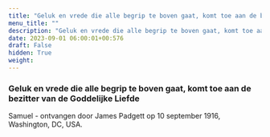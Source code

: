 ```yaml
---
title: "Geluk en vrede die alle begrip te boven gaat, komt toe aan de bezitter van de Goddelijke Liefde"
menu_title: ""
description: "Geluk en vrede die alle begrip te boven gaat, komt toe aan de bezitter van de Goddelijke Liefde"
date: 2023-09-01 06:00:01+00:576
draft: False
hidden: True
weight:
---
```

### Geluk en vrede die alle begrip te boven gaat, komt toe aan de bezitter van de Goddelijke Liefde

Samuel - ontvangen door James Padgett op 10 september 1916, Washington, DC, USA.
